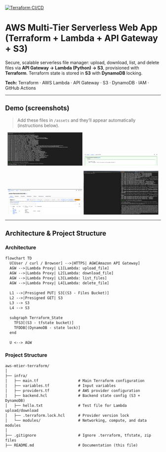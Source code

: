[![Terraform CI/CD](https://github.com/nag0ts666/aws-mtier-terraform/actions/workflows/terraform.yml/badge.svg)](https://github.com/nag0ts666/aws-mtier-terraform/actions/workflows/terraform.yml)

# AWS Multi-Tier Serverless Web App (Terraform + Lambda + API Gateway + S3)

Secure, scalable serverless file manager: upload, download, list, and delete files via **API Gateway → Lambda (Python) → S3**, provisioned with **Terraform**. Terraform state is stored in **S3** with **DynamoDB** locking.

**Tech:** Terraform · AWS Lambda · API Gateway · S3 · DynamoDB · IAM · GitHub Actions 

---

## Demo (screenshots)
> Add these files in `/assets` and they’ll appear automatically (instructions below).

<p align="center">
  <img src="assets/terraform-plan.png" width="48%" alt="Terraform plan"/>
  <img src="assets/lambda-test.png" width="48%" alt="Lambda test"/>
</p>
<p align="center">
  <img src="assets/s3-object.png" width="48%" alt="S3 object"/>
  <img src="assets/curl-output.png" width="48%" alt="API curl output (optional)"/>
</p>

---

## Architecture & Project Structure

### Architecture
```mermaid
flowchart TD
  U[User / curl / Browser] -->|HTTPS| AGW[Amazon API Gateway]
  AGW -->|Lambda Proxy| L1[Lambda: upload_file]
  AGW -->|Lambda Proxy| L2[Lambda: download_file]
  AGW -->|Lambda Proxy| L3[Lambda: list_files]
  AGW -->|Lambda Proxy| L4[Lambda: delete_file]

  L1 -->|Presigned PUT| S3[(S3 - Files Bucket)]
  L2 -->|Presigned GET| S3
  L3 --> S3
  L4 --> S3

  subgraph Terraform_State
    TFS3[(S3 - tfstate bucket)]
    TFDDB[(DynamoDB - state lock)]
  end

  U <--> AGW
```

### Project Structure
```
aws-mtier-terraform/
│
├── infra/
│   ├── main.tf                  # Main Terraform configuration
│   ├── variables.tf             # Input variables
│   ├── providers.tf             # AWS provider configuration
│   ├── backend.hcl              # Backend state config (S3 + DynamoDB)
│   ├── hello.txt                # Test file for Lambda upload/download
│   ├── .terraform.lock.hcl      # Provider version lock
│   └── modules/                 # Networking, compute, and data modules
│
├── .gitignore                   # Ignore .terraform, tfstate, zip files
├── README.md                    # Documentation (this file)
```

 
 
 
 
